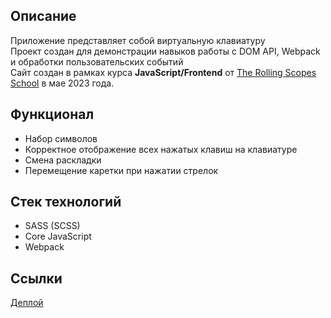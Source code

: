 ## Описание
  Приложение представляет собой виртуальную клавиатуру<br>
  Проект создан для демонстрации навыков работы с DOM API, Webpack и обработки пользовательских событий<br>
  Сайт создан в рамках курса **JavaScript/Frontend** от [The Rolling Scopes School](rs.school) в мае 2023 года.

## Функционал
  - Набор символов
  - Корректное отображение всех нажатых клавиш на клавиатуре
  - Смена раскладки
  - Перемещение каретки при нажатии стрелок

## Стек технологий
  - SASS (SCSS)
  - Core JavaScript
  - Webpack

## Ссылки
  [Деплой](https://quaqqva.github.io/virtual-keyboard/)
